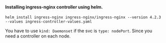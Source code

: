 #### Installing ingress-nginx controller using helm.
```
helm install ingress-nginx ingress-nginx/ingress-nginx --version 4.2.3 --values ingress-controller-values.yaml
```
You have to use ```kind: Daemonset``` if the svc is ```type: nodePort```. Since you need a controller on each node.
